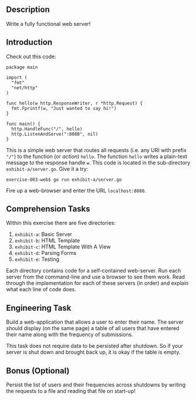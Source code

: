 ## Description
Write a fully functional web server!

## Introduction
Check out this code:

```
package main

import (
  "fmt"
  "net/http"
)

func hello(w http.ResponseWriter, r *http.Request) {
  fmt.Fprintf(w, "Just wanted to say hi!")
}

func main() {
  http.HandleFunc("/", hello)
  http.ListenAndServe(":8080", nil)
}
```

This is a simple web server that routes all requests (i.e. any URI with prefix `"/"`)
to the function (or _action_) `hello`. The function `hello` writes a plain-text
message to the response handle `w`. This code is located in the sub-directory
`exhibit-a/server.go`. Give it a try:

```
exercise-003-web$ go run exhibit-a/server.go
```
Fire up a web-browser and enter the URL `localhost:8080`.

## Comprehension Tasks
Within this exercise there are five directories:

1. `exhibit-a`: Basic Server
1. `exhibit-b`: HTML Template
1. `exhibit-c`: HTML Template With A View
1. `exhibit-d`: Parsing Forms
1. `exhibit-e`: Testing

Each directory contains code for a self-contained web-server.
Run each server from the command-line and use a browser to see them work.
Read through the implementation for each of these servers (in order) and explain what each line of code does.

## Engineering Task

Build a web-application that allows a user to enter their name.
The server should display (on the same page) a table of all users
that have entered their name along with the frequency of submissions.

This task does not require data to be persisted after shutdown. So
if your server is shut down and brought back up, it is okay if the
table is empty.

## Bonus (Optional)

Persist the list of users and their frequencies across shutdowns by
writing the requests to a file and reading that file on start-up!
